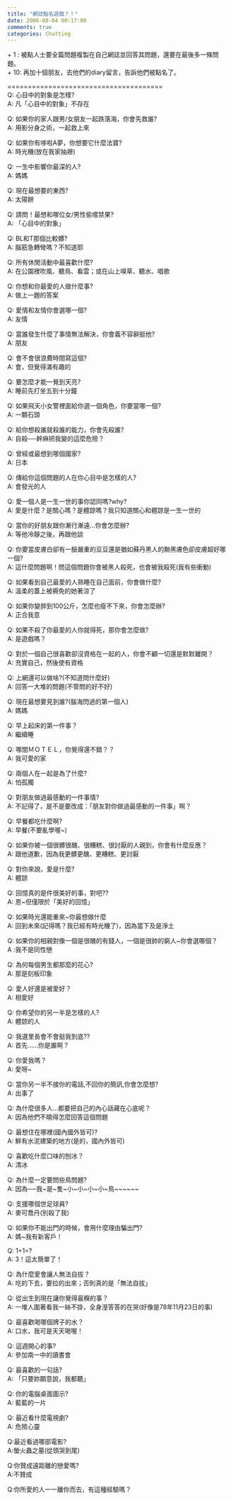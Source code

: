 ```yaml
---
title: "網誌點名遊戲？！"
date: 2006-08-04 00:17:08
comments: true
categories: Chatting
---
```


<p>+ 1 : 被點人士要全篇問題複製在自己網誌並回答其問題，還要在最後多一條問題。 <br />+ 10: 再加十個朋友，去他們的diary留言，告訴他們被點名了。 </p><p>====================================== <br />Q: 心目中的對象是怎樣? <br />A: 凡「心目中的對象」不存在</p><p>Q: 如果你的家人跟男/女朋友一起跌落海，你會先救誰? <br />A: 用影分身之術，一起救上來</p><p>Q: 如果你有哆啦A夢，你想要它什麼法寶?<br />A: 時光機(放在我家抽屜)</p><p>Q: 一生中影響你最深的人? <br />A: 媽媽</p><p>Q: 現在最想要的東西? <br />A: 太陽餅</p><p>Q: 請問！最想和哪位女/男性偷嚐禁果? <br />A: 「心目中的對象」</p><p>Q: BL和T那個比較髒? <br />A: 腦筋急轉彎嗎？不知道耶</p><p>Q: 所有休閒活動中最喜歡什麼? <br />A: 在公園裡吹風、聽鳥、看雲；或在山上嗅草、聽水、唱歌</p><p>Q: 你想和你最愛的人做什麼事? <br />A: 做上一題的答案</p><p>Q: 愛情和友情你會選哪一個? <br />A: 友情</p><p>Q: 當誰發生什麼了事情無法解決，你會義不容辭挺他? <br />A: 朋友</p><p>Q: 會不會很浪費時間寫這個? <br />A: 會，但覺得滿有趣的</p><p>Q: 要怎麼才能一覺到天亮? <br />A: 睡前先打坐五到十分鐘</p><p>Q: 如果飛天小女警裡面給你選一個角色，你要當哪一個? <br />A: 一顆石頭</p><p>Q: 給你想殺誰就殺誰的能力，你會先殺誰? <br />A: 自殺──幹麻把我變的這麼危險？</p><p>Q: 曾經或最想到哪個國家? <br />A: 日本</p><p>Q: 傳給你這個問題的人在你心目中是怎樣的人? <br />A: 會發光的人</p><p>Q: 愛一個人是一生一世的事你認同嗎?why? <br />A: 愛是什麼？是關心嗎？是體諒嗎？我只知道關心和體諒是一生一世的</p><p>Q: 當你的好朋友跟你漸行漸遠...你會怎麼辦? <br />A: 等他冷靜之後，再跟他談</p><p>Q: 你要當皮膚白卻有一臉嚴重的豆豆還是猶如蘇丹黑人的黝黑膚色卻皮膚超好哪一個?<br />A: 這什麼問題啊！問這個問題你會被黑人殺死，也會被我殺死(我有些衝動)</p><p>Q: 如果看到自己最愛的人熟睡在自己面前，你會做什麼? <br />A: 溫柔的蓋上被褥免的她著涼了</p><p>Q: 如果你變胖到100公斤，怎麼也瘦不下來，你會怎麼辦? <br />A: 正合我意</p><p>Q: 如果不殺了你最愛的人你就得死，那你會怎麼做? <br />A: 是遊戲嗎？</p><p>Q: 對於一個自己很喜歡卻沒資格在一起的人，你會不顧一切還是默默離開？ <br />A: 充實自己，然後使有資格</p><p>Q: 上網還可以做啥?(不知道問什麼好) <br />A: 回答一大堆的問題(不管問的好不好)</p><p>Q: 現在最想要見到誰?(腦海閃過的第一個人) <br />A: 媽媽</p><p>Q: 早上起床的第一件事？ <br />A: 繼續睡</p><p>Q: 哪間ＭＯＴＥＬ，你覺得還不錯？？ <br />A: 我可愛的家</p><p>Q: 兩個人在一起是為了什麼? <br />A: 怕孤獨</p><p>Q: 對朋友做過最感動的一件事情? <br />A: 不記得了，是不是要改成：「朋友對你做過最感動的一件事」啊？</p><p>Q: 早餐都吃什麼啊? <br />A: 早餐(不要亂學喔~)</p><p>Q: 如果你被一個很髒很醜、很糟糕、很討厭的人親到，你會有什麼反應？ <br />A: 跟他道歉，因為我更髒更醜、更糟糕、更討厭</p><p>Q: 對你來說，愛是什麼? <br />A: 體諒</p><p>Q: 回憶真的是件很美好的事，對吧?? <br />A: 恩~但僅限於「美好的回憶」</p><p>Q: 如果時光還能重來~你最想做什麼 <br />A: 回到未來(記得嗎？我已經有時光機了)，因為當下及是淨土</p><p>Q: 如果你的相親對像一個是很醜的有錢人，一個是很帥的窮人~你會選哪個？ <br />A :我不是同性戀</p><p>Q: 為何每個男生都那麼的花心? <br />A: 那是刻板印象</p><p>Q: 愛人好還是被愛好？ <br />A: 相愛好 </p><p>Q: 你希望你的另一半是怎樣的人? <br />A: 體諒的人</p><p>Q: 我選里長會不會挺我到底?? <br />A: 首先......你是誰啊？</p><p>Q: 你愛我嗎？<br />A: 愛呀~</p><p>Q: 當你另一半不接你的電話,不回你的簡訊,你會怎麼想? <br />A: 出事了</p><p>Q: 為什麼很多人...都要把自己的內心話藏在心底呢？<br />A: 因為他們不曉得怎麼回答這個問題</p><p>Q: 最想住在哪裡(國內國外皆可)?<br />A: 鮮有水泥建築的地方(是的，國內外皆可)</p><p>Q: 喜歡吃什麼口味的刨冰？<br />A: 清冰</p><p>Q: 為什麼一定要問些鳥問題?<br />A: 因為──我~是~隻~小~小~小~小~鳥~~~~~~</p><p>Q: 支援哪個世足球員?<br />A: 麥可喬丹(別殺了我)</p><p>Q: 如果你不能出門的時候，會用什麼理由騙出門?<br />A: 媽~我有新客戶！</p><p>Q: 1+1=?<br />A: 3！這太簡單了！</p><p>Q: 為什麼愛會讓人無法自拔？<br />A: 吃的下去，要拉的出來；否則真的是「無法自拔」</p><p>Q: 從出生到現在讓你覺得最糗的事？<br />A: 一堆人圍著看我一絲不掛，全身溼答答的在哭(好像是78年11月23日的事)</p><p>Q: 最喜歡喝哪個牌子的水？<br />A: 口水，我可是天天喝喔！</p><p>Q: 這週開心的事?<br />A: 參加南一中的讀書會</p><p>Q: 最喜歡的一句話?<br />A: 「只要妳願意說，我都聽」</p><p>Q: 你的電腦桌面圖示? <br />A: 藍藍的一片</p><p>Q: 最近看什麼電視劇?<br />A: 危險心靈</p><p>Q:最近看過哪部電影?<br />A:螢火蟲之墓(從頭哭到尾)</p><p>Q:你贊成遠距離的戀愛嗎?<br />A:不贊成</p><p>Q:你所愛的人一一離你而去，有這種經驗嗎？</p>
